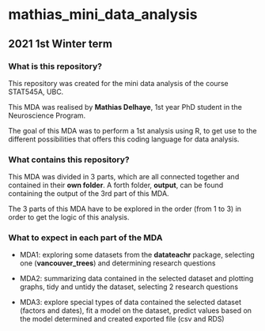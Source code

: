 # mathias_mini_data_analysis

## 2021 1st Winter term

### **What is this repository?**

This repository was created for the mini data analysis of the course STAT545A, UBC.

This MDA was realised by **Mathias Delhaye**, 1st year PhD student in the Neuroscience Program. 

The goal of this MDA was to perform a 1st analysis using R, to get use to the different possibilities that offers this coding language for data analysis. 

### **What contains this repository?**

This MDA was divided in 3 parts, which are all connected together and contained in their **own folder**. A forth folder, **output**, can be found containing the output of the 3rd part of this MDA.

The 3 parts of this MDA have to be explored in the order (from 1 to 3) in order to get the logic of this analysis. 

### **What to expect in each part of the MDA**

* MDA1: exploring some datasets from the **datateachr** package, selecting one (**vancouver_trees**) and determining research questions

* MDA2: summarizing data contained in the selected dataset and plotting graphs, tidy and untidy the dataset, selecting 2 research questions

* MDA3: explore special types of data contained the selected dataset (factors and dates), fit a model on the dataset, predict values based on the model determined and created exported file (csv and RDS)
